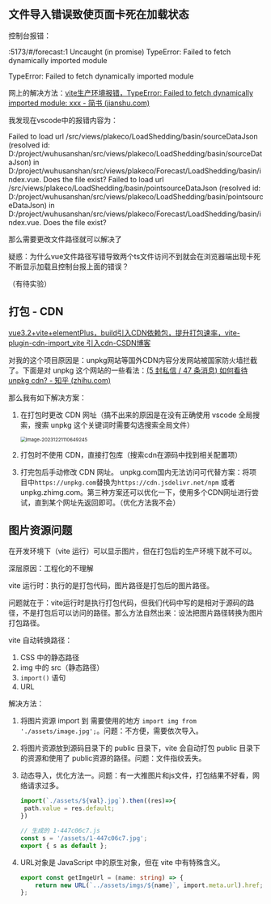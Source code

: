 ## 文件导入错误致使页面卡死在加载状态

控制台报错：

:5173/#/forecast:1 Uncaught (in promise) TypeError: Failed to fetch dynamically imported module

TypeError: Failed to fetch dynamically imported module

网上的解决方法：[vite生产环境报错，TypeError: Failed to fetch dynamically imported module: xxx - 简书 (jianshu.com)](https://www.jianshu.com/p/a0cd5adf5df9)

我发现在vscode中的报错内容为：

Failed to load url /src/views/plakeco/LoadShedding/basin/sourceDataJson (resolved id: D:/project/wuhusanshan/src/views/plakeco/LoadShedding/basin/sourceDataJson) in D:/project/wuhusanshan/src/views/plakeco/Forecast/LoadShedding/basin/index.vue. Does the file exist?
Failed to load url /src/views/plakeco/LoadShedding/basin/pointsourceDataJson (resolved id: D:/project/wuhusanshan/src/views/plakeco/LoadShedding/basin/pointsourceDataJson) in D:/project/wuhusanshan/src/views/plakeco/Forecast/LoadShedding/basin/index.vue. Does the file exist?

那么需要更改文件路径就可以解决了

疑惑：为什么vue文件路径写错导致两个ts文件访问不到就会在浏览器端出现卡死不断显示加载且控制台报上面的错误？

（有待实验）



## 打包 - CDN

[vue3.2+vite+elementPlus，build引入CDN依赖包，提升打包速率，vite-plugin-cdn-import_vite 引入cdn-CSDN博客](https://blog.csdn.net/qq_29132907/article/details/131455244)

对我的这个项目原因是：unpkg网站等国外CDN内容分发网站被国家防火墙拦截了。下面是对 unpkg 这个网站的一些看法：[(5 封私信 / 47 条消息) 如何看待 unpkg cdn? - 知乎 (zhihu.com)](https://www.zhihu.com/question/62938096/answer/2987755648)

那么我有如下解决方案：

1. 在打包时更改 CDN 网址（搞不出来的原因是在没有正确使用 vscode 全局搜索，搜索 unpkg 这个关键词时需要勾选搜索全局文件）

   <img src="C:\Users\123\AppData\Roaming\Typora\typora-user-images\image-20231221110649245.png" alt="image-20231221110649245" style="zoom: 67%;" />

2. 打包时不使用 CDN，直接打包库（搜索cdn在源码中找到相关配置项）

3. 打完包后手动修改 CDN 网址。 unpkg.com国内无法访问可代替方案：将项目中`https://unpkg.com`替换为`https://cdn.jsdelivr.net/npm` 或者 unpkg.zhimg.com。第三种方案还可以优化一下，使用多个CDN网址进行尝试，直到某个网址先返回即可。（优化方法我不会）



## 图片资源问题

在开发环境下（vite 运行）可以显示图片，但在打包后的生产环境下就不可以。

深层原因：工程化的不理解

vite 运行时：执行的是打包代码，图片路径是打包后的图片路径。

问题就在于：vite运行时是执行打包代码，但我们代码中写的是相对于源码的路径，不是打包后可以访问的路径。那么方法自然出来：设法把图片路径转换为图片打包路径。

vite 自动转换路径：

1. CSS 中的静态路径
2. img 中的 src（静态路径）
3. `import()` 语句
4. URL



解决方法：

1. 将图片资源 import 到 需要使用的地方 	`import img from './assets/image.jpg';`。问题：不方便，需要依次导入。

2. 将图片资源放到源码目录下的 public 目录下，vite 会自动打包 public 目录下的资源和使用了 public资源的路径。问题：文件指纹丢失。

3. 动态导入，优化方法一。问题：有一大推图片和js文件，打包结果不好看，网络请求过多。

   ```ts
   import(`./assets/${val}.jpg`).then((res)=>{
   	path.value = res.default;
   })
   
   // 生成的 1-447c06c7.js
   const s = '/assets/1-447c06c7.jpg';
   export { s as default };
   ```

4. URL对象是 JavaScript 中的原生对象，但在 vite 中有特殊含义。

   ```ts
   export const getImgeUrl = (name: string) => {
       return new URL(`../assets/imgs/${name}`, import.meta.url).href;
   };
   ```





